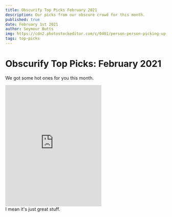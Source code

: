 ```yaml
---
title: Obscurify Top Picks February 2021
description: Our picks from our obscure crowd for this month.
published: true
date: February 1st 2021
author: Seymour Butts
img: https://cdn2.photostockeditor.com/c/0401/person-person-picking-up-the-music-record-record-record-image.jpg
tags: top-picks
---
```


# Obscurify Top Picks: February 2021

<span class="intro">We</span> got some hot ones for you this month.
<div>
<iframe src="https://open.spotify.com/embed/track/1SNiieXNyv5bRBbY9YAYVM" width="300" height="380" frameborder="0" allowtransparency="true" allow="encrypted-media"></iframe>
</div>
<span class="highlight">I mean it's just great stuff.</span>
